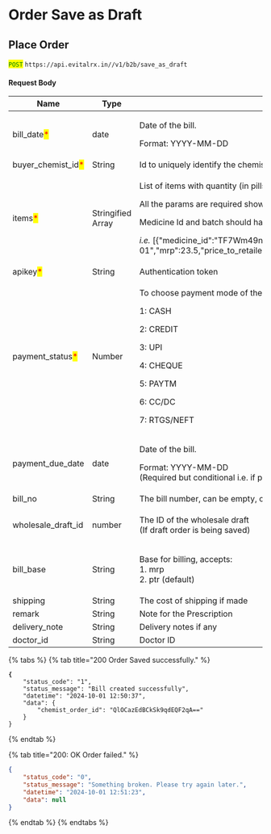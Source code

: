 # Order Save as Draft

## Place Order

<mark style="color:green;">`POST`</mark> `https://api.evitalrx.in//v1/b2b/save_as_draft`&#x20;

#### Request Body

| Name                                                 | Type              | Description                                                                                                                                                                                                                                                                                                                                                                                                                               |
| ---------------------------------------------------- | ----------------- | ----------------------------------------------------------------------------------------------------------------------------------------------------------------------------------------------------------------------------------------------------------------------------------------------------------------------------------------------------------------------------------------------------------------------------------------- |
| bill\_date<mark style="color:red;">\*</mark>         | date              | <p>Date of the bill.</p><p>Format: YYYY-MM-DD</p>                                                                                                                                                                                                                                                                                                                                                                                         |
| buyer\_chemist\_id<mark style="color:red;">\*</mark> | String            | Id to uniquely identify the chemist for whom the order is placed                                                                                                                                                                                                                                                                                                                                                                          |
| items<mark style="color:red;">\*</mark>              | Stringified Array | <p>List of items with quantity (in pills).</p><p>All the params are required shown below.</p><p>Medicine Id and batch should have unique combination.</p><p><em>i.e.</em> [{"medicine_id":"TF7Wm49nceLV+NmoM6HJYw==","batch":"WER321","expiry":"2030-02-01","mrp":23.5,"price_to_retailer":15.85,"quantity":10,"free":0,"hf":0,"base_price":15.85,"discount_percentage":0,"scheme_amount":0,"gst_percentage":12,"cess_percentage":5}]</p> |
| apikey<mark style="color:red;">\*</mark>             | String            | Authentication token                                                                                                                                                                                                                                                                                                                                                                                                                      |
| payment\_status<mark style="color:red;">\*</mark>    | Number            | <p>To choose payment mode of the order.</p><p>1: CASH</p><p>2: CREDIT</p><p>3: UPI</p><p>4: CHEQUE</p><p>5: PAYTM</p><p>6: CC/DC</p><p>7: RTGS/NEFT</p>                                                                                                                                                                                                                                                                                   |
| payment\_due\_date                                   | date              | <p>Date of the bill.</p><p>Format: YYYY-MM-DD<br>(Required but conditional i.e. if payment_status is 2 then)</p>                                                                                                                                                                                                                                                                                                                          |
| bill\_no                                             | String            | The bill number, can be empty, or if you have any specific bill to save                                                                                                                                                                                                                                                                                                                                                                   |
| wholesale\_draft\_id                                 | number            | <p>The ID of the wholesale draft<br>(If draft order is being saved)</p>                                                                                                                                                                                                                                                                                                                                                                   |
| bill\_base                                           | String            | <p>Base for billing, accepts:<br>1. mrp<br>2. ptr (default)</p>                                                                                                                                                                                                                                                                                                                                                                           |
| shipping                                             | String            | The cost of shipping if made                                                                                                                                                                                                                                                                                                                                                                                                              |
| remark                                               | String            | Note for the Prescription                                                                                                                                                                                                                                                                                                                                                                                                                 |
| delivery\_note                                       | String            | Delivery notes if any                                                                                                                                                                                                                                                                                                                                                                                                                     |
| doctor\_id                                           | String            | Doctor ID                                                                                                                                                                                                                                                                                                                                                                                                                                 |

{% tabs %}
{% tab title="200 Order Saved successfully." %}
<pre><code><strong>{
</strong>    "status_code": "1",
    "status_message": "Bill created successfully",
    "datetime": "2024-10-01 12:50:37",
    "data": {
        "chemist_order_id": "QlOCazEdBCkSk9qdEQF2qA=="
    }
}
</code></pre>
{% endtab %}

{% tab title="200: OK Order failed." %}
```json
{
    "status_code": "0",
    "status_message": "Something broken. Please try again later.",
    "datetime": "2024-10-01 12:51:23",
    "data": null
}
```
{% endtab %}
{% endtabs %}

